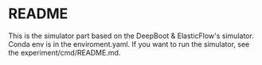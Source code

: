 # README

This is the simulator part based on the DeepBoot & ElasticFlow's simulator. Conda env is in the enviroment.yaml.
If you want to run the simulator, see the experiment/cmd/README.md.

